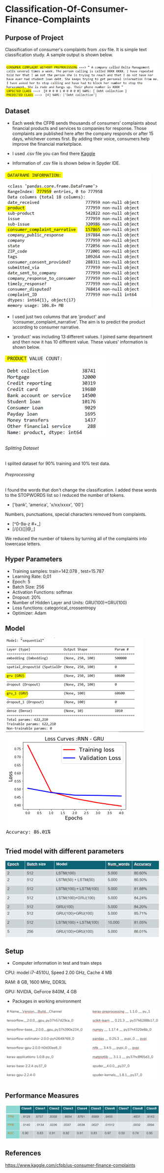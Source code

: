 # Classification-Of-Consumer-Finance-Complaints

## Purpose of Project

Classification of consumer's complaints from .csv file. It is simple text classification study. A sample output is shown below.

![GitHub Logo](https://github.com/nursultanbolel/Classification-Of-Consumer-Finance-Complaints/blob/master/images/sample_output.PNG)

## Dataset
- Each week the CFPB sends thousands of consumers’ complaints about financial products and services to companies for response. Those complaints are published here after the company responds or after 15 days, whichever comes first. By adding their voice, consumers help improve the financial marketplace.

- I used .csv file  you can find there [Kaggle](https://www.kaggle.com/cfpb/us-consumer-finance-complaints)

- Information of .csv file is shown below in Spyder IDE.

![GitHub Logo](https://github.com/nursultanbolel/Classification-Of-Consumer-Finance-Complaints/blob/master/images/dataframe_inf.png)

- I used just two columns that are 'product' and 'consumer_complaint_narrative'. The aim is to predict the product according to consumer narrative.

- 'product' was including 13 different values. I joined same department and then now it has 10 different value. These values' information is shown below.

![GitHub Logo](https://github.com/nursultanbolel/Classification-Of-Consumer-Finance-Complaints/blob/master/images/product_inf.png)


###### Splitting Dataset

 I splited dataset for 90% training and 10% test data. 
 
 ###### Preprocessing
 
I found the words that don't change the classification. I added  these words to the STOPWORDS list so I reduced the number of tokens.

 - ['bank', 'america', 'x/xx/xxxx', '00'] 

Numbers, punctuations, special characters removed from complaints.

- [^0-9a-z #+_]
- [/(){}\[\]\|@,;] 

We reduced the number of tokens by turning all of the complaints into lowercase letters.

## Hyper Parameters

- Training samples: train=142.078 , test=15.787
- Learning Rate: 0,01
- Epoch: 5
- Batch Size: 256
- Activation Functions: softmax
- Dropout: 20%
- Number of Hidden Layer and Units: GRU(100)+GRU(100)
- Loss functions: categorical_crossentropy
- Optimizer: Adam


## Model

![GitHub Logo](https://github.com/nursultanbolel/Classification-Of-Consumer-Finance-Complaints/blob/master/images/model1.png)
![GitHub Logo](https://github.com/nursultanbolel/Classification-Of-Consumer-Finance-Complaints/blob/master/images/model2.png)

## Tried model with different parameters
![GitHub Logo](https://github.com/nursultanbolel/Classification-Of-Consumer-Finance-Complaints/blob/master/images/diff_value.PNG)

## Setup

- Computer information in test and train steps

CPU: model i7-4510U, Speed 2.00 GHz, Cache 4 MB 

RAM: 8 GB,  1600 MHz, DDR3L 

GPU: NVIDIA,  GeForce 840M,  4 GB

- Packages in working  environment

![GitHub Logo](https://github.com/nursultanbolel/Classification-Of-Consumer-Finance-Complaints/blob/master/images/packages.PNG)

## Performance Measures
![GitHub Logo](https://github.com/nursultanbolel/Classification-Of-Consumer-Finance-Complaints/blob/master/images/performance.PNG)

## References
https://www.kaggle.com/cfpb/us-consumer-finance-complaints
